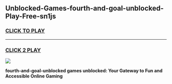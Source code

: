 
## Unblocked-Games-fourth-and-goal-unblocked-Play-Free-sn1js
<h3>
<a href="https://premium76.site?title=fourth-and-goal-unblocked&ref=10A">CLICK TO PLAY</a></h3>
<hr>

<h3>
<a href="https://premium76.site?title=fourth-and-goal-unblocked&ref=10A">CLICK 2 PLAY</a>
  
</h3>

<a href="https://premium76.site?title=fourth-and-goal-unblocked&ref=10A"><img src="https://clearcache.store/games.png"></a>


**fourth-and-goal-unblocked games unblocked: Your Gateway to Fun and Accessible Online Gaming**
